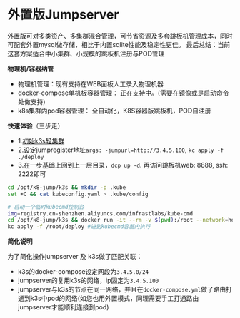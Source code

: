 # 外置版Jumpserver

外置版可对多类资产、多集群混合管理，可节省资源及多套跳板机管理成本，同时可配套外置mysql做存储，相比于内置sqlite性能及稳定性更佳。 最后总结：当前这套方案适合中小集群、小规模的跳板机注册与POD管理

**物理机/容器纳管**

- 物理机管理：现有支持在WEB面板人工录入物理机器
- docker-compose单机板容器管理： 正在支持中。(需要在镜像或是启动命令处做支持)
- k8s集群内pod容器管理： 全自动化，K8S容器版跳板机，POD自注册

**快速体验**（三步走）

- 1.[初始k3s轻集群](../k3s/README.md)
- 2.设定jumpregister地址`args: -jumpurl=http://3.4.5.100`, `kc apply -f ./deploy`
- 3.在一步基础上回到上一层目录，`dcp up -d`. 再访问跳板机web: 8888, ssh: 2222即可

```bash
cd /opt/k8-jump/k3s && mkdir -p .kube
set +C && cat kubeconfig.yaml > .kube/config

# 启动一个临时kubecmd控制台
img=registry.cn-shenzhen.aliyuncs.com/infrastlabs/kube-cmd
cd /opt/k8-jump/k3s && docker run -it --rm -v $(pwd):/root --network=host --entrypoint=bash $img #注意这里挂载到/root了
kc apply -f /root/deploy #进到kubecmd容器内执行
```

**简化说明**

为了简化操作jumpserver 及 k3s做了匹配关联：

- k3s的docker-compose设定网段为`3.4.5.0/24`
- jumpserver的复用k3s的网络，ip固定为`3.4.5.100`
- jumpserver与k3s的节点在同一网络，并且在`docker-compose.yml`做了路由打通到k3s中pod的网络(如您也用外置模式，同理需要手工打通路由 jumpserver才能顺利连接到pod)
